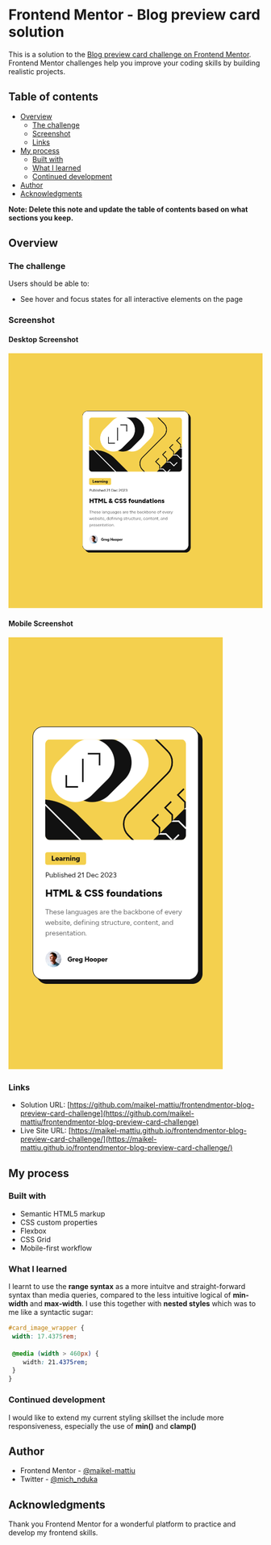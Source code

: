 # Frontend Mentor - Blog preview card solution

This is a solution to the [Blog preview card challenge on Frontend Mentor](https://www.frontendmentor.io/challenges/blog-preview-card-ckPaj01IcS). Frontend Mentor challenges help you improve your coding skills by building realistic projects. 

## Table of contents

- [Overview](#overview)
  - [The challenge](#the-challenge)
  - [Screenshot](#screenshot)
  - [Links](#links)
- [My process](#my-process)
  - [Built with](#built-with)
  - [What I learned](#what-i-learned)
  - [Continued development](#continued-development)
- [Author](#author)
- [Acknowledgments](#acknowledgments)

**Note: Delete this note and update the table of contents based on what sections you keep.**

## Overview

### The challenge

Users should be able to:

- See hover and focus states for all interactive elements on the page

### Screenshot

#### Desktop Screenshot

![](./design/desktop-screenshot.png)

#### Mobile Screenshot

![](./design/mobile-screenshot.png)

### Links

- Solution URL: [https://github.com/maikel-mattiu/frontendmentor-blog-preview-card-challenge](https://github.com/maikel-mattiu/frontendmentor-blog-preview-card-challenge)
- Live Site URL: [https://maikel-mattiu.github.io/frontendmentor-blog-preview-card-challenge/](https://maikel-mattiu.github.io/frontendmentor-blog-preview-card-challenge/)

## My process

### Built with

- Semantic HTML5 markup
- CSS custom properties
- Flexbox
- CSS Grid
- Mobile-first workflow

### What I learned

I learnt to use the **range syntax** as a more intuitve and straight-forward syntax than media queries, compared to the less intuitive logical of **min-width** and **max-width**. I use this together with **nested styles** which was to me like a syntactic sugar:

```css
#card_image_wrapper {
 width: 17.4375rem;

 @media (width > 460px) {
    width: 21.4375rem;
 }
}
```

### Continued development

I would like to extend my current styling skillset the include more responsiveness, especially the use of **min()** and **clamp()**


## Author

- Frontend Mentor - [@maikel-mattiu](https://www.frontendmentor.io/profile/maikel-mattiu)
- Twitter - [@mich_nduka](https://x.com/mich_nduka)


## Acknowledgments

Thank you Frontend Mentor for a wonderful platform to practice and develop my frontend skills.

